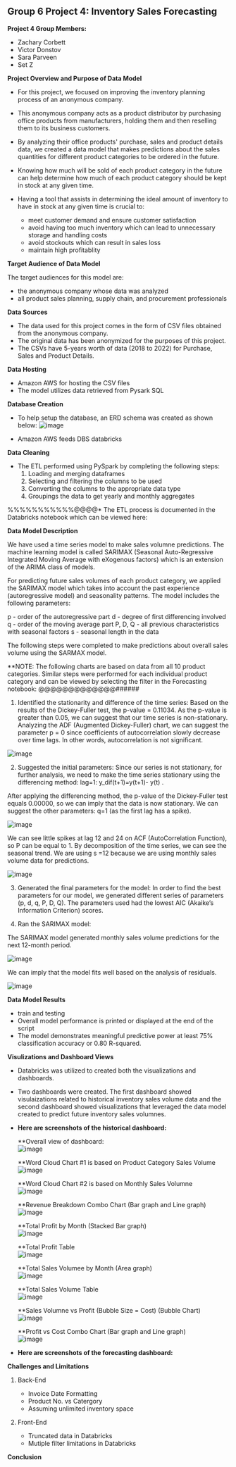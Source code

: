## __Group 6 Project 4: Inventory Sales Forecasting__ 

__Project 4 Group Members:__

* Zachary Corbett
* Victor Donstov
* Sara Parveen
* Set Z

__Project Overview and Purpose of Data Model__

* For this project, we focused on improving the inventory planning process of an anonymous company.
* This anonymous company acts as a product distributor by purchasing office products from manufacturers, holding them and then reselling them to its business customers.
* By analyzing their office products' purchase, sales and product details data, we created a data model that makes predictions about the sales quantities for different product categories to be ordered in the future. 
* Knowing how much will be sold of each product category in the future can help determine how much of each product category should be kept in stock at any given time.
* Having a tool that assists in determining the ideal amount of inventory to have in stock at any given time is crucial to:<br />

  - meet customer demand and ensure customer satisfaction<br />
  - avoid having too much inventory which can lead to unnecessary storage and handling costs<br />
  - avoid stockouts which can result in sales loss<br />
  - maintain high profitablity<br />

__Target Audience of Data Model__

The target audiences for this model are:<br />

  - the anonymous company whose data was analyzed<br />
  - all product sales planning, supply chain, and procurement professionals<br />

__Data Sources__

* The data used for this project comes in the form of CSV files obtained from the anonymous company. 
* The original data has been anonymized for the purposes of this project. 
* The CSVs have 5-years worth of data (2018 to 2022) for Purchase, Sales and Product Details.
      
__Data Hosting__ 

* Amazon AWS for hosting the CSV files 
* The model utilizes data retrieved from Pysark SQL 

__Database Creation__

* To help setup the database, an ERD schema was created as shown below:
 ![image](https://github.com/saraparveen26/project4-group6/assets/120427432/a322323f-8883-4384-9df9-e2639db790ca)

* Amazon AWS feeds DBS databricks  

__Data Cleaning__      

* The ETL performed using PySpark by completing the following steps:
    1) Loading and merging dataframes
    2) Selecting and filtering the columns to be used
    3) Converting the columns to the appropriate data type 
    4) Groupings the data to get yearly and monthly aggregates

%%%%%%%%%%%@@@@* The ETL process is documented in the Databricks notebook which can be viewed here:  

__Data Model Description__

We have used a time series model to make sales volumne predictions. The machine learning model is called SARIMAX (Seasonal Auto-Regressive Integrated Moving Average with eXogenous factors) which is an extension of the ARIMA class of models.

For predicting future sales volumes of each product category, we applied the SARIMAX model which takes into account the past experience (autoregressive model) and seasonality patterns. The model includes the following parameters:

p - order of the autoregressive part
d - degree of first differencing involved
q - order of the moving average part
P, D, Q - all previous characteristics with seasonal factors
s - seasonal length in the data

The following steps were completed to make predictions about overall sales volume using the SARMAX model. 

**NOTE: The following charts are based on data from all 10 product categories. Similar steps were performed for each individual product category and can be viewed by selecting the filter in the Forecasting notebook: @@@@@@@@@@@@@######

1.	Identified the stationarity and difference of the time series:
Based on the results of the Dickey-Fuller test, the p-value = 0.11034. As the p-value is greater than 0.05, we can suggest that our time series is non-stationary.  
Analyzing the ADF (Augmented Dickey-Fuller) chart, we can suggest the parameter p = 0 since coefficients of autocorrelation slowly decrease over time lags. In other words, autocorrelation is not significant.

![image](Images/Dashboard/Analysis/sales_analysis.png)


2.	Suggested the initial parameters:
Since our series is not stationary, for further analysis, we need to make the time series stationary using the differencing method:  lag=1: y_dif(t+1)=y(t+1)- y(t) .

After applying the differencing method, the p-value of the Dickey-Fuller test equals 0.00000, so we can imply that the data is now stationary. We can suggest the other parameters: q=1 (as the first lag has a spike).

![image](Images/Dashboard/Analysis/sales_difference.png)


We can see little spikes at lag 12 and 24 on ACF (AutoCorrelation Function), so P can be equal to 1.
By decomposition of the time series, we can see the seasonal trend. We are using s =12 because we are using monthly sales volume data for predictions.

 ![image](Images/Dashboard/Analysis/sales_trend.png)


3.	Generated the final parameters for the model: 
In order to find the best parameters for our model, we generated different series of parameters (p, d, q, P, D, Q). The parameters used had the lowest AIC (Akaike’s Information Criterion) scores.

4.	Ran the SARIMAX model:

The SARIMAX model generated monthly sales volume predictions for the next 12-month period.

![image](Images/Dashboard/Analysis/sales_predictions.png)

We can imply that the model fits well based on the analysis of residuals.
   
![image](Images/Dashboard/Analysis/sales(1_0_1_0_1).png)

__Data Model Results__

  * train and testing
  * Overall model performance is printed or displayed at the end of the script
   * The model demonstrates meaningful predictive power at least 75% classification accuracy or 0.80 R-squared.
   
__Visulizations and Dashboard Views__

  * Databricks was utilized to created both the visualizations and dashboards.
  * Two dashboards were created. The first dashboard showed visulaizations related to historical inventory sales volume data and the second dashboard showed visualizations that leveraged the data model created to predict future inventory sales volumnes.
  * __Here are screenshots of the historical dashboard:__<br />
  
    **Overall view of dashboard:<br />
        ![image](https://github.com/saraparveen26/project4-group6/assets/120427432/3e64a55f-3a69-43c3-ac98-0c62376706c7)

    **Word Cloud Chart #1 is based on Product Category Sales Volume<br />
        ![image](https://github.com/saraparveen26/project4-group6/assets/120427432/170fdd8e-5e4d-44d8-b0ff-6c0f1b7bc97d)

    **Word Cloud Chart #2 is based on Monthly Sales Volumne<br />
        ![image](https://github.com/saraparveen26/project4-group6/assets/120427432/d372b8f4-7a40-40f8-a0a6-4df4c4a8e1ac)

    **Revenue Breakdown Combo Chart (Bar graph and Line graph)<br />
        ![image](https://github.com/saraparveen26/project4-group6/assets/120427432/c12d212d-e77b-46b7-88e5-b0f7c11079d0)
        
    **Total Profit by Month (Stacked Bar graph)<br />
        ![image](https://github.com/saraparveen26/project4-group6/assets/120427432/d155b821-abc8-40e4-acf0-1ff66443d9f1)

    **Total Profit Table<br />
        ![image](https://github.com/saraparveen26/project4-group6/assets/120427432/dcdd8178-27f1-4d85-bb4b-d6439f16bbaa)

    **Total Sales Volumee by Month (Area graph)<br />
        ![image](https://github.com/saraparveen26/project4-group6/assets/120427432/bb486c66-c26e-445f-a172-778b3c9398af)

    **Total Sales Volume Table<br />
        ![image](https://github.com/saraparveen26/project4-group6/assets/120427432/e9c6d55a-8430-443b-8afc-a5d26eaf0586)

    **Sales Volumne vs Profit (Bubble Size = Cost) (Bubble Chart)<br />
        ![image](https://github.com/saraparveen26/project4-group6/assets/120427432/457a86f7-a486-4116-99cc-262f92ebbb13)

    **Profit vs Cost Combo Chart (Bar graph and Line graph)<br /> 
        ![image](https://github.com/saraparveen26/project4-group6/assets/120427432/cf192790-10de-420f-afba-4c7bfa6aed32)

  * __Here are screenshots of the forecasting dashboard:__<br />

__Challenges and Limitations__

1) Back-End<br />
      - Invoice Date Formatting
      - Product No. vs Catergory
      - Assuming unlimited inventory space
      
2) Front-End
      - Truncated data in Databricks
      - Mutiple filter limitations in Databricks

__Conclusion__
